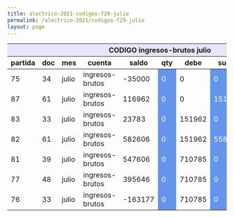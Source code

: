 ```yaml
--- 
title: alectrico-2021-codigos-f29-julio
permalink: /alectrico-2021/codigos-f29-julio
layout: page
--- 
```


<table>
<thead> <th style='background-color: lavender' colspan='10'> CODIGO ingresos-brutos	julio </th></thead>
<tr><th> partida </th> <th> doc </th> <th> mes </th> <th>  cuenta  </th> <th> saldo  </th> <th>   qty </th> <th> debe </th><th> suma </th>  <th> haber </th> <th> suma </th>  </tr>
<tbody>
<tr> <td> 75 </td> <td> 34</td> <td> julio </td> <td>  ingresos-brutos </td> <td> -35000</td> <td style='color: white; background-color: cornflowerblue'>  0 </td> <td> 0 </td> <td style='color: white; background-color: cornflowerblue'> 0</td> <td> 0</td> <td style='color: white; background-color: cornflowerblue'>35000  </td> </tr>
<tr> <td> 87 </td> <td> 61</td> <td> julio </td> <td>  ingresos-brutos </td> <td> 116962</td> <td style='color: white; background-color: cornflowerblue'>  0 </td> <td> 0 </td> <td style='color: white; background-color: cornflowerblue'> 151962</td> <td> 35000</td> <td style='color: white; background-color: cornflowerblue'>0  </td> </tr>
<tr> <td> 83 </td> <td> 33</td> <td> julio </td> <td>  ingresos-brutos </td> <td> 23783</td> <td style='color: white; background-color: cornflowerblue'>  0 </td> <td> 151962 </td> <td style='color: white; background-color: cornflowerblue'> 0</td> <td> 35000</td> <td style='color: white; background-color: cornflowerblue'>93179  </td> </tr>
<tr> <td> 82 </td> <td> 61</td> <td> julio </td> <td>  ingresos-brutos </td> <td> 582606</td> <td style='color: white; background-color: cornflowerblue'>  0 </td> <td> 151962 </td> <td style='color: white; background-color: cornflowerblue'> 558823</td> <td> 128179</td> <td style='color: white; background-color: cornflowerblue'>0  </td> </tr>
<tr> <td> 81 </td> <td> 39</td> <td> julio </td> <td>  ingresos-brutos </td> <td> 547606</td> <td style='color: white; background-color: cornflowerblue'>  0 </td> <td> 710785 </td> <td style='color: white; background-color: cornflowerblue'> 0</td> <td> 128179</td> <td style='color: white; background-color: cornflowerblue'>35000  </td> </tr>
<tr> <td> 77 </td> <td> 48</td> <td> julio </td> <td>  ingresos-brutos </td> <td> 395646</td> <td style='color: white; background-color: cornflowerblue'>  0 </td> <td> 710785 </td> <td style='color: white; background-color: cornflowerblue'> 0</td> <td> 163179</td> <td style='color: white; background-color: cornflowerblue'>151960  </td> </tr>
<tr> <td> 76 </td> <td> 33</td> <td> julio </td> <td>  ingresos-brutos </td> <td> -163177</td> <td style='color: white; background-color: cornflowerblue'>  0 </td> <td> 710785 </td> <td style='color: white; background-color: cornflowerblue'> 0</td> <td> 315139</td> <td style='color: white; background-color: cornflowerblue'>558823  </td> </tr>
</tbody>
</table>
